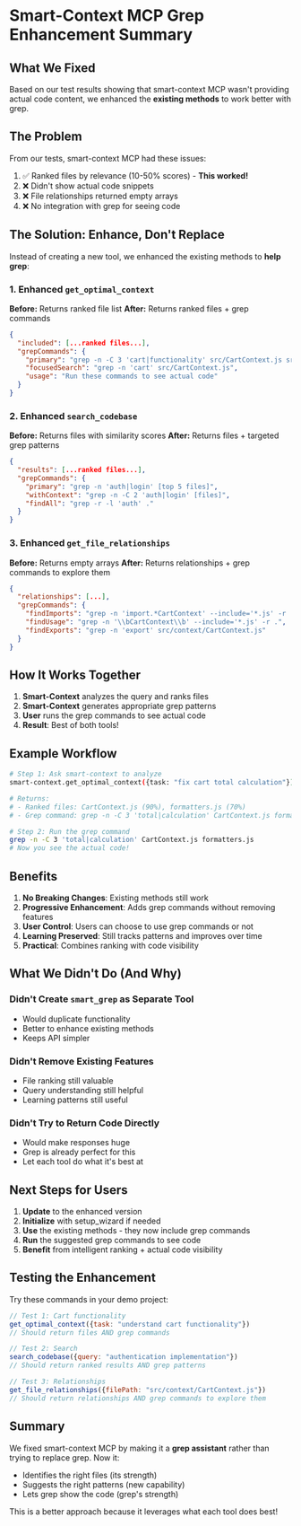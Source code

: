 # Smart-Context MCP Grep Enhancement Summary

## What We Fixed

Based on our test results showing that smart-context MCP wasn't providing actual code content, we enhanced the **existing methods** to work better with grep.

## The Problem

From our tests, smart-context MCP had these issues:
1. ✅ Ranked files by relevance (10-50% scores) - **This worked!**
2. ❌ Didn't show actual code snippets
3. ❌ File relationships returned empty arrays
4. ❌ No integration with grep for seeing code

## The Solution: Enhance, Don't Replace

Instead of creating a new tool, we enhanced the existing methods to **help grep**:

### 1. Enhanced `get_optimal_context`
**Before:** Returns ranked file list
**After:** Returns ranked files + grep commands

```json
{
  "included": [...ranked files...],
  "grepCommands": {
    "primary": "grep -n -C 3 'cart|functionality' src/CartContext.js src/Products.js",
    "focusedSearch": "grep -n 'cart' src/CartContext.js",
    "usage": "Run these commands to see actual code"
  }
}
```

### 2. Enhanced `search_codebase`
**Before:** Returns files with similarity scores
**After:** Returns files + targeted grep patterns

```json
{
  "results": [...ranked files...],
  "grepCommands": {
    "primary": "grep -n 'auth|login' [top 5 files]",
    "withContext": "grep -n -C 2 'auth|login' [files]",
    "findAll": "grep -r -l 'auth' ."
  }
}
```

### 3. Enhanced `get_file_relationships`
**Before:** Returns empty arrays
**After:** Returns relationships + grep commands to explore them

```json
{
  "relationships": [...],
  "grepCommands": {
    "findImports": "grep -n 'import.*CartContext' --include='*.js' -r .",
    "findUsage": "grep -n '\\bCartContext\\b' --include='*.js' -r .",
    "findExports": "grep -n 'export' src/context/CartContext.js"
  }
}
```

## How It Works Together

1. **Smart-Context** analyzes the query and ranks files
2. **Smart-Context** generates appropriate grep patterns
3. **User** runs the grep commands to see actual code
4. **Result**: Best of both tools!

## Example Workflow

```bash
# Step 1: Ask smart-context to analyze
smart-context.get_optimal_context({task: "fix cart total calculation"})

# Returns:
# - Ranked files: CartContext.js (90%), formatters.js (70%)
# - Grep command: grep -n -C 3 'total|calculation' CartContext.js formatters.js

# Step 2: Run the grep command
grep -n -C 3 'total|calculation' CartContext.js formatters.js
# Now you see the actual code!
```

## Benefits

1. **No Breaking Changes**: Existing methods still work
2. **Progressive Enhancement**: Adds grep commands without removing features
3. **User Control**: Users can choose to use grep commands or not
4. **Learning Preserved**: Still tracks patterns and improves over time
5. **Practical**: Combines ranking with code visibility

## What We Didn't Do (And Why)

### Didn't Create `smart_grep` as Separate Tool
- Would duplicate functionality
- Better to enhance existing methods
- Keeps API simpler

### Didn't Remove Existing Features
- File ranking still valuable
- Query understanding still helpful
- Learning patterns still useful

### Didn't Try to Return Code Directly
- Would make responses huge
- Grep is already perfect for this
- Let each tool do what it's best at

## Next Steps for Users

1. **Update** to the enhanced version
2. **Initialize** with setup_wizard if needed
3. **Use** the existing methods - they now include grep commands
4. **Run** the suggested grep commands to see code
5. **Benefit** from intelligent ranking + actual code visibility

## Testing the Enhancement

Try these commands in your demo project:

```javascript
// Test 1: Cart functionality
get_optimal_context({task: "understand cart functionality"})
// Should return files AND grep commands

// Test 2: Search
search_codebase({query: "authentication implementation"})
// Should return ranked results AND grep patterns

// Test 3: Relationships
get_file_relationships({filePath: "src/context/CartContext.js"})
// Should return relationships AND grep commands to explore them
```

## Summary

We fixed smart-context MCP by making it a **grep assistant** rather than trying to replace grep. Now it:
- Identifies the right files (its strength)
- Suggests the right patterns (new capability)
- Lets grep show the code (grep's strength)

This is a better approach because it leverages what each tool does best!